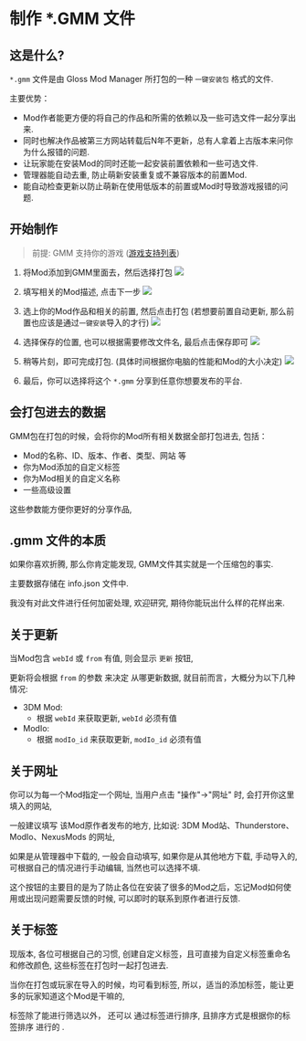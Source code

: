 # 制作 *.GMM 文件

## 这是什么?
`*.gmm` 文件是由 Gloss Mod Manager 所打包的一种 `一键安装包` 格式的文件. 

主要优势：
- Mod作者能更方便的将自己的作品和所需的依赖以及一些可选文件一起分享出来.
- 同时也解决作品被第三方网站转载后N年不更新，总有人拿着上古版本来问你为什么报错的问题.
- 让玩家能在安装Mod的同时还能一起安装前置依赖和一些可选文件.
- 管理器能自动去重, 防止萌新安装重复或不兼容版本的前置Mod.
- 能自动检查更新以防止萌新在使用低版本的前置或Mod时导致游戏报错的问题. 

## 开始制作

> 前提: 
> GMM 支持你的游戏 ([游戏支持列表](https://github.com/GlossMod/Gloss-Mod-Manager-info/blob/main/README_zh_CN.md#%E6%94%AF%E6%8C%81%E7%9A%84%E6%B8%B8%E6%88%8F))

1. 将Mod添加到GMM里面去，然后选择打包
    ![](https://mod.3dmgame.com/static/upload/mod/202311/MOD655db65ba3e44.png@webp)
2. 填写相关的Mod描述, 点击下一步
    ![](https://mod.3dmgame.com/static/upload/mod/202311/MOD655db6d459be7.png@webp)
3. 选上你的Mod作品和相关的前置, 然后点击打包 (若想要前置自动更新, 那么前置也应该是通过`一键安装`导入的才行)
    ![](https://mod.3dmgame.com/static/upload/mod/202311/MOD655db71d49281.png@webp)
4. 选择保存的位置, 也可以根据需要修改文件名, 最后点击保存即可
    ![](https://mod.3dmgame.com/static/upload/mod/202311/MOD655db7add2d5b.png@webp)
5. 稍等片刻，即可完成打包. (具体时间根据你电脑的性能和Mod的大小决定)
    ![](https://mod.3dmgame.com/static/upload/mod/202311/MOD655db82588589.png@webp)

6. 最后，你可以选择将这个 `*.gmm` 分享到任意你想要发布的平台.


## 会打包进去的数据

GMM包在打包的时候，会将你的Mod所有相关数据全部打包进去, 包括：
- Mod的名称、ID、版本、作者、类型、网站 等
- 你为Mod添加的自定义标签
- 你为Mod相关的自定义名称
- 一些高级设置

这些参数能方便你更好的分享作品, 



## .gmm 文件的本质

如果你喜欢折腾, 那么你肯定能发现, GMM文件其实就是一个压缩包的事实.

主要数据存储在 info.json 文件中.  

我没有对此文件进行任何加密处理, 欢迎研究, 期待你能玩出什么样的花样出来. 


## 关于更新
当Mod包含 `webId` 或 `from` 有值, 则会显示 `更新` 按钮, 

更新将会根据 `from` 的参数 来决定 从哪更新数据, 就目前而言，大概分为以下几种情况:

- 3DM Mod:
  - 根据 `webId` 来获取更新,   `webId` 必须有值
- ModIo:
  - 根据 `modIo_id` 来获取更新,  `modIo_id` 必须有值


## 关于网址

你可以为每一个Mod指定一个网址, 当用户点击 "操作"->"网址" 时, 会打开你这里填入的网站, 

一般建议填写 该Mod原作者发布的地方, 比如说: 3DM Mod站、Thunderstore、ModIo、NexusMods 的网址, 

如果是从管理器中下载的, 一般会自动填写, 如果你是从其他地方下载, 手动导入的, 可根据自己的情况进行手动编辑, 当然也可以选择不填. 

这个按钮的主要目的是为了防止各位在安装了很多的Mod之后，忘记Mod如何使用或出现问题需要反馈的时候,  可以即时的联系到原作者进行反馈. 


## 关于标签

现版本, 各位可根据自己的习惯, 创建自定义标签，且可直接为自定义标签重命名和修改颜色, 这些标签在打包时一起打包进去. 

当你在打包或玩家在导入的时候，均可看到标签, 所以，适当的添加标签，能让更多的玩家知道这个Mod是干嘛的, 

标签除了能进行筛选以外， 还可以 通过标签进行排序, 且排序方式是根据你的标签排序 进行的 .


